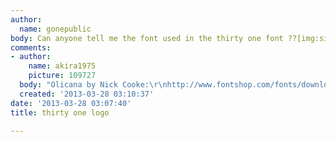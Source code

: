 ```yaml
---
author:
  name: gonepublic
body: Can anyone tell me the font used in the thirty one font ??[img:sites/default/files/old-images/Thirty%20one%20logo_full_4128.jpg]
comments:
- author:
    name: akira1975
    picture: 109727
  body: "Olicana by Nick Cooke:\r\nhttp://www.fontshop.com/fonts/downloads/gtype/olicana_complete_ot/\r\nhttp://www.myfonts.com/fonts/g-type/olicana/"
  created: '2013-03-28 03:10:37'
date: '2013-03-28 03:07:40'
title: thirty one logo

---
```

